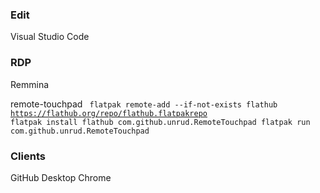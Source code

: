 ### Edit
Visual Studio Code

### RDP
Remmina

remote-touchpad
<code>
flatpak remote-add --if-not-exists flathub https://flathub.org/repo/flathub.flatpakrepo
flatpak install flathub com.github.unrud.RemoteTouchpad
flatpak run com.github.unrud.RemoteTouchpad
</code>


### Clients
GitHub Desktop
Chrome
